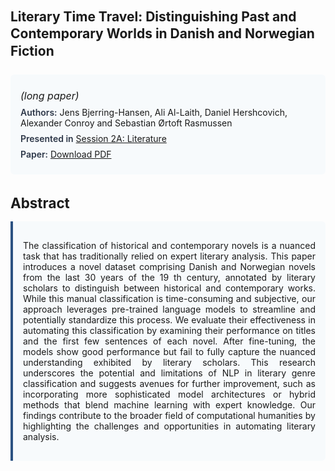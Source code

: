 
<style>    
    h2 {
        margin-top: 0;
        margin-bottom: 1.5rem;
        line-height: 1.3;
    }
    
    h3 {
        margin-top: 2rem;
        margin-bottom: 1rem;
        font-size: 1.4rem;
        font-weight:bold;
    }
    
    .metadata {
        background-color: #f7fafc;
        padding: 1rem;
        border-radius: 6px;
        margin-bottom: 2rem;
    }
    
    .metadata p {
        margin: 0.5rem 0;
    }
    
    .abstract {
        text-align: justify;
        padding: 1rem;
        background-color: #f7fafc;
        border-left: 4px solid #2c5282;
        border-radius: 0 6px 6px 0;
    }
    
    strong {
        color: #2d3748;
        font-weight: 600;
    }
</style>
<main role="main">
<h2>Literary Time Travel: Distinguishing Past and Contemporary Worlds in Danish and Norwegian Fiction</h2>

<section class="metadata">
<p style='font-size:1rem'><i>(long paper)</i></p>
<p><strong>Authors:</strong> Jens Bjerring-Hansen, Ali Al-Laith, Daniel Hershcovich, Alexander Conroy and Sebastian Ørtoft Rasmussen</p>
<p><strong>Presented in</strong> <a href="/programme/#session2A">Session 2A: Literature</a></p>
<p><strong>Paper:</strong> <a href="https://ceur-ws.org/Vol-3558/paper19.pdf">Download PDF</a></p>
</section>

<section>
<h3>Abstract</h3>
<div class="abstract">
<p>The classification of historical and contemporary novels is a nuanced task that has traditionally relied on expert literary analysis. This paper introduces a novel dataset comprising Danish and Norwegian novels from the last 30 years of the 19 th  century, annotated by literary scholars to distinguish between historical and contemporary works. While this manual classification is time-consuming and subjective, our approach leverages pre-trained language models to streamline and potentially standardize this process. We evaluate their effectiveness in automating this classification by examining their performance on titles and the first few sentences of each novel. After fine-tuning, the models show good performance but fail to fully capture the nuanced understanding exhibited by literary scholars. This research underscores the potential and limitations of NLP in literary genre classification and suggests avenues for further improvement, such as incorporating more sophisticated model architectures or hybrid methods that blend machine learning with expert knowledge. Our findings contribute to the broader field of computational humanities by highlighting the challenges and opportunities in automating literary analysis.</p>
</div>
</section>
</main>